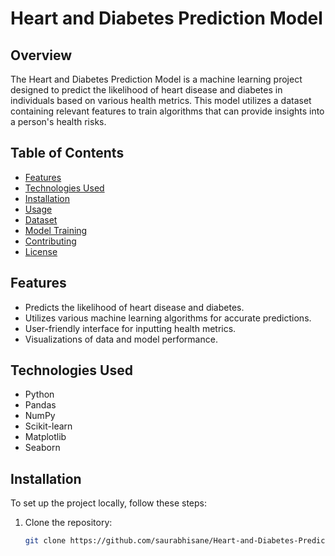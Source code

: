 # Heart and Diabetes Prediction Model

## Overview
The Heart and Diabetes Prediction Model is a machine learning project designed to predict the likelihood of heart disease and diabetes in individuals based on various health metrics. This model utilizes a dataset containing relevant features to train algorithms that can provide insights into a person's health risks.

## Table of Contents
- [Features](#features)
- [Technologies Used](#technologies-used)
- [Installation](#installation)
- [Usage](#usage)
- [Dataset](#dataset)
- [Model Training](#model-training)
- [Contributing](#contributing)
- [License](#license)

## Features
- Predicts the likelihood of heart disease and diabetes.
- Utilizes various machine learning algorithms for accurate predictions.
- User-friendly interface for inputting health metrics.
- Visualizations of data and model performance.

## Technologies Used
- Python
- Pandas
- NumPy
- Scikit-learn
- Matplotlib
- Seaborn

## Installation
To set up the project locally, follow these steps:

1. Clone the repository:
   ```bash
   git clone https://github.com/saurabhisane/Heart-and-Diabetes-Prediction-model.git
